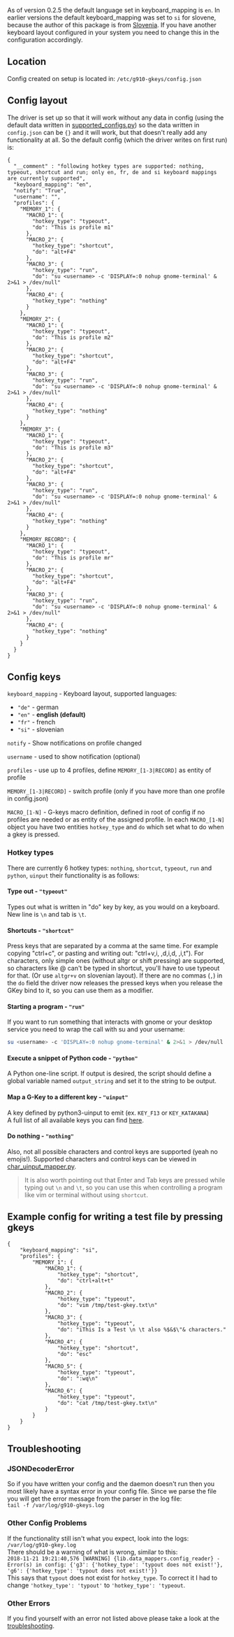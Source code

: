 As of version 0.2.5 the default language set in keyboard_mapping is `en`. In earlier versions the default keyboard_mapping was set to `si` for slovene, because the author of this package is from [Slovenia](https://en.wikipedia.org/wiki/Slovenia). If you have another keyboard layout configured in your system you need to change this in the configuration accordingly.

## Location
Config created on setup is located in: `/etc/g910-gkeys/config.json`

## Config layout
The driver is set up so that it will work without any data in config (using the default data written in [supported_configs.py](https://github.com/JSubelj/g910-gkey-macro-support/blob/master/lib/data_mappers/supported_configs.py)) so the data written in `config.json` can be `{}` and it will work, but that doesn't really add any functionality at all. So the default config (which the driver writes on first run) is:
```
{
  "__comment" : "following hotkey types are supported: nothing, typeout, shortcut and run; only en, fr, de and si keyboard mappings are currently supported",
  "keyboard_mapping": "en",
  "notify": "True",
  "username": "",
  "profiles": {
    "MEMORY_1": {
      "MACRO_1": {
        "hotkey_type": "typeout",
        "do": "This is profile m1"
      },
      "MACRO_2": {
        "hotkey_type": "shortcut",
        "do": "alt+F4"
      },
      "MACRO_3": {
        "hotkey_type": "run",
        "do": "su <username> -c 'DISPLAY=:0 nohup gnome-terminal' & 2>&1 > /dev/null"
      },
      "MACRO_4": {
        "hotkey_type": "nothing"
      }
    },
    "MEMORY_2": {
      "MACRO_1": {
        "hotkey_type": "typeout",
        "do": "This is profile m2"
      },
      "MACRO_2": {
        "hotkey_type": "shortcut",
        "do": "alt+F4"
      },
      "MACRO_3": {
        "hotkey_type": "run",
        "do": "su <username> -c 'DISPLAY=:0 nohup gnome-terminal' & 2>&1 > /dev/null"
      },
      "MACRO_4": {
        "hotkey_type": "nothing"
      }
    },
    "MEMORY_3": {
      "MACRO_1": {
        "hotkey_type": "typeout",
        "do": "This is profile m3"
      },
      "MACRO_2": {
        "hotkey_type": "shortcut",
        "do": "alt+F4"
      },
      "MACRO_3": {
        "hotkey_type": "run",
        "do": "su <username> -c 'DISPLAY=:0 nohup gnome-terminal' & 2>&1 > /dev/null"
      },
      "MACRO_4": {
        "hotkey_type": "nothing"
      }
    },
    "MEMORY_RECORD": {
      "MACRO_1": {
        "hotkey_type": "typeout",
        "do": "This is profile mr"
      },
      "MACRO_2": {
        "hotkey_type": "shortcut",
        "do": "alt+F4"
      },
      "MACRO_3": {
        "hotkey_type": "run",
        "do": "su <username> -c 'DISPLAY=:0 nohup gnome-terminal' & 2>&1 > /dev/null"
      },
      "MACRO_4": {
        "hotkey_type": "nothing"
      }
    }
  }
}
```

## Config keys
`keyboard_mapping` - Keyboard layout, supported languages:  
   * `"de"` - german
   * `"en"` - **english (default)**
   * `"fr"` - french
   * `"si"` - slovenian

`notify` - Show notifications on profile changed  

`username` - used to show notification (optional)  

`profiles` - use up to 4 profiles, define `MEMORY_[1-3|RECORD]` as entity of profile  

`MEMORY_[1-3|RECORD]` - switch profile (only if you have more than one profile in config.json)  

`MACRO_[1-N]` - G-keys macro definition, defined in root of config if no profiles are needed or as entity of the assigned profile. In each `MACRO_[1-N]` object you have two entities `hotkey_type` and `do` which set what to do when a gkey is pressed.

### Hotkey types
There are currently 6 hotkey types: `nothing`, `shortcut`, `typeout`, `run` and `python`, `uinput` their functionality is as follows:

#### Type out - `"typeout"`  
Types out what is written in "do" key by key, as you would on a keyboard. New line is `\n` and tab is `\t`.

#### Shortcuts - `"shortcut"`  
Press keys that are separated by a comma at the same time. For example copying "ctrl+c", or pasting and writing out: "ctrl+v,i, ,d,i,d, ,i,t"). For characters, only simple ones (without altgr or shift pressing) are supported, so characters like @ can't be typed in shortcut, you'll have to use typeout for that. (Or use `altgr+v` on slovenian layout). If there are no commas (`,`) in the `do` field the driver now releases the pressed keys when you release the GKey bind to it, so you can use them as a modifier.

#### Starting a program - `"run"`  
If you want to run something that interacts with gnome or your desktop service you need to wrap the call with su and your username:
   ```bash
   su <username> -c 'DISPLAY=:0 nohup gnome-terminal' & 2>&1 > /dev/null
   ```

#### Execute a snippet of Python code - `"python"`  
A Python one-line script. If output is desired, the script should define a global variable named `output_string` and set it to the string to be output.

#### Map a G-Key to a different key - `"uinput"`
A key defined by python3-uinput to emit (ex. `KEY_F13` or `KEY_KATAKANA`)  
A full list of all available keys you can find [here](https://github.com/tuomasjjrasanen/python-uinput/blob/master/src/ev.py).

#### Do nothing - `"nothing"`

Also, not all possible characters and control keys are supported (yeah no emojis!). Supported characters and control keys can be viewed in [char_uinput_mapper.py](https://github.com/JSubelj/g910-gkey-macro-support/blob/master/lib/data_mappers/char_uinput_mapper.py).


>It is also worth pointing out that Enter and Tab keys are pressed while typing out `\n` and `\t`, so you can use this when controlling a program like vim or terminal without using `shortcut`.

## Example config for writing a test file by pressing gkeys
```
{
    "keyboard_mapping": "si",
    "profiles": {
        "MEMORY_1": {
            "MACRO_1": {
                "hotkey_type": "shortcut",
                "do": "ctrl+alt+t"
            },
            "MACRO_2": {
                "hotkey_type": "typeout",
                "do": "vim /tmp/test-gkey.txt\n"
            },
            "MACRO_3": {
                "hotkey_type": "typeout",
                "do": "iThis Is a Test \n \t also %$&$\"& characters."
            },
            "MACRO_4": {
                "hotkey_type": "shortcut",
                "do": "esc"
            },
            "MACRO_5": {
                "hotkey_type": "typeout",
                "do": ":wq\n"
            },
            "MACRO_6": {
                "hotkey_type": "typeout",
                "do": "cat /tmp/test-gkey.txt\n"
            }
        }
    }
}   
```

## Troubleshooting
### JSONDecoderError
So if you have written your config and the daemon doesn't run then you most likely have a syntax error in your config file. Since we parse the file you will get the error message from the parser in the log file:  
`tail -f /var/log/g910-gkeys.log`

### Other Config Problems
If the functionality still isn't what you expect, look into the logs: `/var/log/g910-gkey.log`  
There should be a warning of what is wrong, similar to this:  
`2018-11-21 19:21:40,576 [WARNING] {lib.data_mappers.config_reader} - Error(s) in config: {'g3': {'hotkey_type': 'typout does not exist!'}, 'g6': {'hotkey_type': 'typout does not exist!'}}`  
This says that `typout` does not exist for `hotkey_type`. To correct it I had to change `'hotkey_type': 'typout'` to `'hotkey_type': 'typeout`.

### Other Errors
If you find yourself with an error not listed above please take a look at the [troubleshooting](https://github.com/JSubelj/g910-gkey-macro-support/wiki/Troubleshooting).